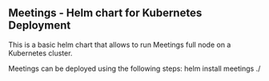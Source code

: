 ## Meetings - Helm chart for Kubernetes Deployment

This is a basic helm chart that allows to run Meetings full node on a Kubernetes cluster.

Meetings can be deployed using the following steps:
helm install meetings ./ 